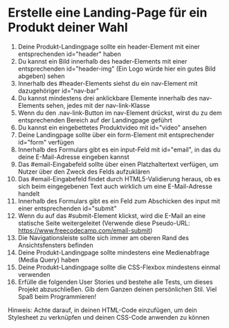 # Erstelle eine Landing-Page für ein Produkt deiner Wahl

1. Deine Produkt-Landingpage sollte ein header-Element mit einer entsprechenden id="header" haben
2. Du kannst ein Bild innerhalb des header-Elements mit einer entsprechenden id="header-img" (Ein Logo würde hier ein gutes Bild abgeben) sehen
3. Innerhalb des #header-Elements siehst du ein nav-Element mit dazugehöriger id="nav-bar"
4. Du kannst mindestens drei anklickbare Elemente innerhalb des nav-Elements sehen, jedes mit der nav-link-Klasse
5. Wenn du den .nav-link-Button im nav-Element drückst, wirst du zu dem entsprechenden Bereich auf der Landingpage geführt
6. Du kannst ein eingebettetes Produktvideo mit id="video" ansehen
7. Deine Landingpage sollte über ein form-Element mit entsprechender id="form" verfügen
8. Innerhalb des Formulars gibt es ein input-Feld mit id="email", in das du deine E-Mail-Adresse eingeben kannst
9. Das #email-Eingabefeld sollte über einen Platzhaltertext verfügen, um Nutzer über den Zweck des Felds aufzuklären
10. Das #email-Eingabefeld findet durch HTML5-Validierung heraus, ob es sich beim eingegebenen Text auch wirklich um eine E-Mail-Adresse handelt
11. Innerhalb des Formulars gibt es ein Feld zum Abschicken des input mit einer entsprechenden id="submit"
12. Wenn du auf das #submit-Element klickst, wird die E-Mail an eine statische Seite weitergeleitet (Verwende diese Pseudo-URL: https://www.freecodecamp.com/email-submit)
13. Die Navigationsleiste sollte sich immer am oberen Rand des Ansichtsfensters befinden
14. Deine Produkt-Landingpage sollte mindestens eine Medienabfrage (Media Query) haben
15. Deine Produkt-Landingpage sollte die CSS-Flexbox mindestens einmal verwenden
16. Erfülle die folgenden User Stories und bestehe alle Tests, um dieses Projekt abzuschließen. Gib dem Ganzen deinen persönlichen Stil. Viel Spaß beim Programmieren!

Hinweis: Achte darauf, <link rel="stylesheet" href="styles.css"> in deinen HTML-Code einzufügen, um dein Stylesheet zu verknüpfen und deinen CSS-Code anwenden zu können
